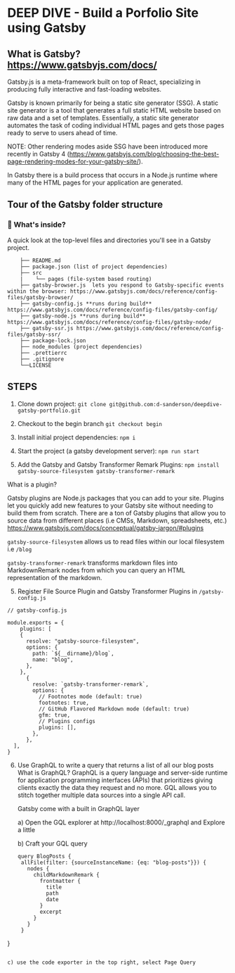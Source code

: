 # DEEP DIVE - Build a Porfolio Site using Gatsby

## What is Gatsby? https://www.gatsbyjs.com/docs/

Gatsby.js is a meta-framework built on top of React, specializing in producing fully interactive and fast-loading
websites.

Gatsby is known primarily for being a static site generator (SSG). A static site generator is a tool that generates a full static HTML website based on raw data and a set of templates. Essentially, a static site generator automates the task of coding individual HTML pages and gets those pages ready to serve to users ahead of time.

NOTE: Other rendering modes aside SSG have been introduced more recently in Gatsby 4 (https://www.gatsbyjs.com/blog/choosing-the-best-page-rendering-modes-for-your-gatsby-site/).

In Gatsby there is a build process that occurs in a Node.js runtime where many of the HTML pages for your application are generated.
## Tour of the Gatsby folder structure
### 🧐 What's inside?

A quick look at the top-level files and directories you'll see in a Gatsby project.
``` .
    ├── README.md
    ├── package.json (list of project dependencies)
    ├── src 
    |    └── pages (file-system based routing)
    ├── gatsby-browser.js  lets you respond to Gatsby-specific events within the browser: https://www.gatsbyjs.com/docs/reference/config-files/gatsby-browser/
    ├── gatsby-config.js **runs during build** https://www.gatsbyjs.com/docs/reference/config-files/gatsby-config/
    ├── gatsby-node.js **runs during build** https://www.gatsbyjs.com/docs/reference/config-files/gatsby-node/
    ├── gatsby-ssr.js https://www.gatsbyjs.com/docs/reference/config-files/gatsby-ssr/
    ├── package-lock.json
    ├── node_modules (project dependencies)
    ├── .prettierrc
    ├── .gitignore
    └──LICENSE
```
## STEPS
1) Clone down project: `git clone git@github.com:d-sanderson/deepdive-gatsby-portfolio.git`

2) Checkout to the begin branch `git checkout begin`
    
3) Install initial project dependencies: `npm i`
   
4) Start the project (a gatsby development server): `npm run start`
   
5) Add the Gatsby and Gatsby Transformer Remark Plugins: `npm install gatsby-source-filesystem gatsby-transformer-remark`
 
 What is a plugin?
  
 Gatsby plugins are Node.js packages that you can add to your site. Plugins let you quickly add new features to your Gatsby site without needing to build them from scratch. There are a ton of Gatsby plugins that allow you to source data from different places (i.e CMSs, Markdown, spreadsheets, etc.)
 https://www.gatsbyjs.com/docs/conceptual/gatsby-jargon/#plugins

 `gatsby-source-filesystem` allows us to read files within our local filesystem i.e `/blog`

`gatsby-transformer-remark` transforms markdown files into MarkdownRemark nodes from which you can query an HTML representation of the markdown.

5) Register File Source Plugin and Gatsby Transformer Plugins in `/gatsby-config.js`

```
// gatsby-config.js

module.exports = {
    plugins: [
    {
      resolve: "gatsby-source-filesystem",
      options: {
        path: `${__dirname}/blog`,
        name: "blog",
      },
    },
      {
        resolve: `gatsby-transformer-remark`,
        options: {
          // Footnotes mode (default: true)
          footnotes: true,
          // GitHub Flavored Markdown mode (default: true)
          gfm: true,
          // Plugins configs
          plugins: [],
        },
      },
  ],
}
```

6) Use GraphQL to write a query that returns a list of all our blog posts
   What is GraphQL? 
   GraphQL is a query language and server-side runtime for application programming interfaces (APIs) that prioritizes giving clients exactly the data they request and no more. GQL allows you to stitch together multiple data sources into a single API call.

   Gatsby come with a built in GraphQL layer 
  
   a) Open the GQL explorer at http://localhost:8000/_graphql and Explore a little
   
   b) Craft your GQL query 

   ```
   query BlogPosts {
    allFile(filter: {sourceInstanceName: {eq: "blog-posts"}}) {
      nodes {
        childMarkdownRemark {
          frontmatter {
            title
            path
            date
          }
          excerpt
        }
      }
    }
  }  
   ```

  c) use the code exporter in the top right, select Page Query

